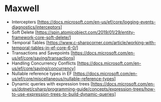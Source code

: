 # Maxwell

- Intercepters [https://docs.microsoft.com/en-us/ef/core/logging-events-diagnostics/interceptors]
- Soft Delete [https://spin.atomicobject.com/2019/01/29/entity-framework-core-soft-delete/]
- Temporal Tables [https://www.c-sharpcorner.com/article/working-with-temporal-tables-in-ef-core-6-0/]
- Transactions and Savepoints [https://docs.microsoft.com/en-us/ef/core/saving/transactions]
- Handling Concurrency Conflicts [https://docs.microsoft.com/en-us/ef/core/saving/concurrency]
- Nullable reference types in EF [https://docs.microsoft.com/en-us/ef/core/miscellaneous/nullable-reference-types]
- Dynamic queries with expression trees [https://docs.microsoft.com/en-us/dotnet/csharp/programming-guide/concepts/expression-trees/how-to-use-expression-trees-to-build-dynamic-queries]
